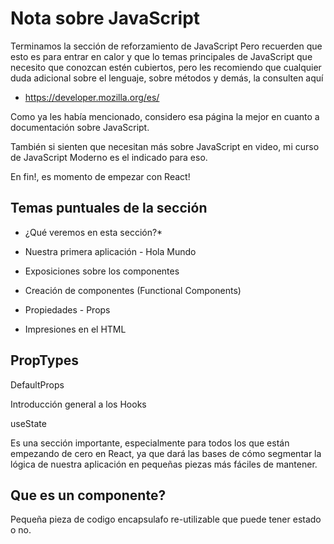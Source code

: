 # Nota sobre JavaScript

Terminamos la sección de reforzamiento de JavaScript
Pero recuerden que esto es para entrar en calor y que lo temas principales de
JavaScript que necesito que conozcan estén cubiertos, pero les recomiendo que
cualquier duda adicional sobre el lenguaje, sobre métodos y demás, la consulten
aquí

* https://developer.mozilla.org/es/

Como ya les había mencionado, considero esa página la mejor en cuanto a
documentación sobre JavaScript.

También si sienten que necesitan más sobre JavaScript en video, mi curso de
JavaScript Moderno es el indicado para eso.

En fin!, es momento de empezar con React!

## Temas puntuales de la sección

* ¿Qué veremos en esta sección?*

* Nuestra primera aplicación - Hola Mundo

* Exposiciones sobre los componentes

* Creación de componentes (Functional Components)

* Propiedades - Props

* Impresiones en el HTML

## PropTypes

DefaultProps

Introducción general a los Hooks

useState

Es una sección importante, especialmente para todos los que están empezando de
cero en React, ya que dará las bases de cómo segmentar la lógica de nuestra
aplicación en pequeñas piezas más fáciles de mantener.

## Que es un componente?

Pequeña pieza de codigo  encapsulafo re-utilizable que  puede tener estado o no.
